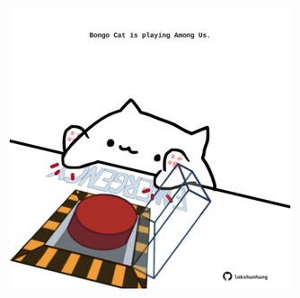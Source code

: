 <!-- built at 11/05/2021, 19:10:25 UTC -->
<p align="center">
  <img width="500" height="500" src="./ReadmeImage.svg">
</p>
